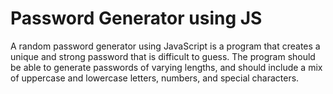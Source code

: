 # Password Generator using JS
A random password generator using JavaScript is a program that creates a unique and strong password that is difficult to guess. The program should be able to generate passwords of varying lengths, and should include a mix of uppercase and lowercase letters, numbers, and special characters.
